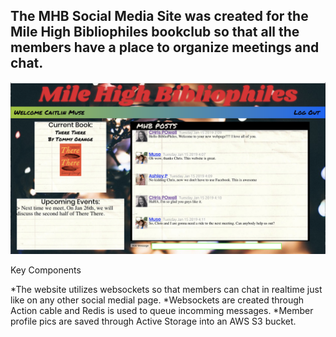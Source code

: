 ## The MHB Social Media Site was created for the Mile High Bibliophiles bookclub so that all the members have a place to organize meetings and chat.

![Alt text](./app/assets/images/hg.png?raw=true)

Key Components

  *The website utilizes websockets so that members can chat in realtime just like on any other social medial page.
  *Websockets are created through Action cable and Redis is used to queue incomming messages.
  *Member profile pics are saved through Active Storage into an AWS S3 bucket.

